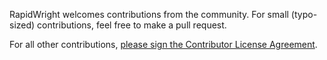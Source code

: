 RapidWright welcomes contributions from the community.  For small (typo-sized) contributions, feel free to make a pull request.

For all other contributions, <a href="https://www.clahub.com/agreements/Xilinx/RapidWright"> please sign the Contributor License Agreement</a>.
